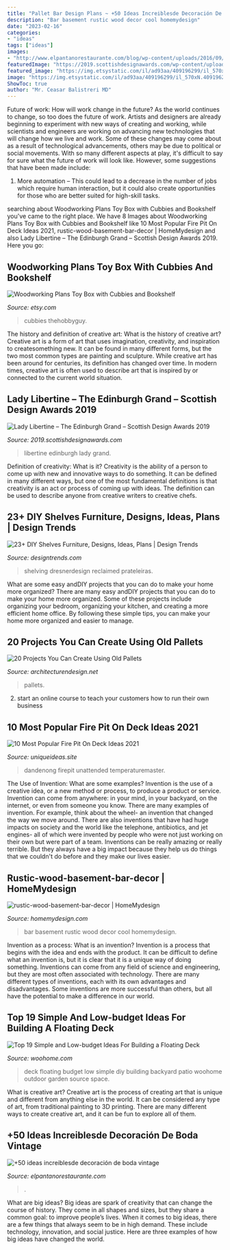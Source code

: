```yaml
---
title: "Pallet Bar Design Plans ~ +50 Ideas Increiblesde Decoración De Boda Vintage"
description: "Bar basement rustic wood decor cool homemydesign"
date: "2023-02-16"
categories:
- "ideas"
tags: ["ideas"]
images:
- "http://www.elpantanorestaurante.com/blog/wp-content/uploads/2016/09/5fc9c6937fc156fbd3b9b9b18aa459f1.jpg"
featuredImage: "https://2019.scottishdesignawards.com/wp-content/uploads/2019/04/IMG_03-1680x1680.jpg"
featured_image: "https://img.etsystatic.com/il/ad93aa/409196299/il_570xN.409196299_68xe.jpg"
image: "https://img.etsystatic.com/il/ad93aa/409196299/il_570xN.409196299_68xe.jpg"
ShowToc: true
author: "Mr. Ceasar Balistreri MD"
---
```



Future of work: How will work change in the future?
As the world continues to change, so too does the future of work. Artists and designers are already beginning to experiment with new ways of creating and working, while scientists and engineers are working on advancing new technologies that will change how we live and work. Some of these changes may come about as a result of technological advancements, others may be due to political or social movements. With so many different aspects at play, it's difficult to say for sure what the future of work will look like. However, some suggestions that have been made include: 
1) More automation – This could lead to a decrease in the number of jobs which require human interaction, but it could also create opportunities for those who are better suited for high-skill tasks.

	

		
searching about Woodworking Plans Toy Box with Cubbies and Bookshelf you've came to the right place. We have 8 Images about Woodworking Plans Toy Box with Cubbies and Bookshelf like 10 Most Popular Fire Pit On Deck Ideas 2021, rustic-wood-basement-bar-decor | HomeMydesign and also Lady Libertine – The Edinburgh Grand – Scottish Design Awards 2019. Here you go:
		
    
## Woodworking Plans Toy Box With Cubbies And Bookshelf

<img loading=lazy src="https://img.etsystatic.com/il/ad93aa/409196299/il_570xN.409196299_68xe.jpg" onerror="this.onerror=null;this.src='https://tse4.mm.bing.net/th?id=OIP.wm9JbSTmeFjp7cdCpqX99gHaKG&amp;pid=15.1';" alt="Woodworking Plans Toy Box with Cubbies and Bookshelf">

_Source: etsy.com_

>cubbies thehobbyguy. 

	

The history and definition of creative art: What is the history of creative art?
Creative art is a form of art that uses imagination, creativity, and inspiration to createsomething new. It can be found in many different forms, but the two most common types are painting and sculpture. While creative art has been around for centuries, its definition has changed over time. In modern times, creative art is often used to describe art that is inspired by or connected to the current world situation.

    
## Lady Libertine – The Edinburgh Grand – Scottish Design Awards 2019

<img loading=lazy src="https://2019.scottishdesignawards.com/wp-content/uploads/2019/04/IMG_03-1680x1680.jpg" onerror="this.onerror=null;this.src='https://tse3.mm.bing.net/th?id=OIP.YcFJzUQosLXKA3XGn0P1fQHaHa&amp;pid=15.1';" alt="Lady Libertine – The Edinburgh Grand – Scottish Design Awards 2019">

_Source: 2019.scottishdesignawards.com_

>libertine edinburgh lady grand. 

	

Definition of creativity: What is it?
Creativity is the ability of a person to come up with new and innovative ways to do something. It can be defined in many different ways, but one of the most fundamental definitions is that creativity is an act or process of coming up with ideas. The definition can be used to describe anyone from creative writers to creative chefs.

    
## 23+ DIY Shelves Furniture, Designs, Ideas, Plans | Design Trends

<img loading=lazy src="https://images.designtrends.com/wp-content/uploads/2016/03/03071520/Reclaimed-Bar-Wood-DIY-Shelves.jpeg" onerror="this.onerror=null;this.src='https://tse4.mm.bing.net/th?id=OIP.zMJMltLL08qrpk6uyDEU-wHaLH&amp;pid=15.1';" alt="23+ DIY Shelves Furniture, Designs, Ideas, Plans | Design Trends">

_Source: designtrends.com_

>shelving dresnerdesign reclaimed prateleiras. 

	

What are some easy andDIY projects that you can do to make your home more organized?
There are many easy andDIY projects that you can do to make your home more organized. Some of these projects include organizing your bedroom, organizing your kitchen, and creating a more efficient home office. By following these simple tips, you can make your home more organized and easier to manage.

    
## 20 Projects You Can Create Using Old Pallets

<img loading=lazy src="https://cdn.architecturendesign.net/wp-content/uploads/2016/06/AD-Furniture-You-Can-Create-Using-Old-Pallets-05.jpg" onerror="this.onerror=null;this.src='https://tse1.mm.bing.net/th?id=OIP.zR4Qq-1xz9zF33ePC2fbyQHaRu&amp;pid=15.1';" alt="20 Projects You Can Create Using Old Pallets">

_Source: architecturendesign.net_

>pallets. 

	

2. start an online course to teach your customers how to run their own business 

    
## 10 Most Popular Fire Pit On Deck Ideas 2021

<img loading=lazy src="https://www.uniqueideas.site/wp-content/uploads/outdoor-deck-fire-pit-design-and-ideas-800x800.jpg" onerror="this.onerror=null;this.src='https://tse3.mm.bing.net/th?id=OIP.pCTmQVP4U6wyEuOmlMZIlAHaHa&amp;pid=15.1';" alt="10 Most Popular Fire Pit On Deck Ideas 2021">

_Source: uniqueideas.site_

>dandenong firepit unattended temperaturemaster. 

	

The Use of Invention: What are some examples?
Invention is the use of a creative idea, or a new method or process, to produce a product or service. Invention can come from anywhere: in your mind, in your backyard, on the internet, or even from someone you know. 
There are many examples of invention. For example, think about the wheel- an invention that changed the way we move around. There are also inventions that have had huge impacts on society and the world like the telephone, antibiotics, and jet engines- all of which were invented by people who were not just working on their own but were part of a team. 
Inventions can be really amazing or really terrible. But they always have a big impact because they help us do things that we couldn't do before and they make our lives easier.

    
## Rustic-wood-basement-bar-decor | HomeMydesign

<img loading=lazy src="https://homemydesign.com/wp-content/uploads/2016/06/rustic-wood-basement-bar-decor.jpg" onerror="this.onerror=null;this.src='https://tse1.mm.bing.net/th?id=OIP.gUu6378AtZr8WMJ_7qGUQQHaLH&amp;pid=15.1';" alt="rustic-wood-basement-bar-decor | HomeMydesign">

_Source: homemydesign.com_

>bar basement rustic wood decor cool homemydesign. 

	

Invention as a process: What is an invention?
Invention is a process that begins with the idea and ends with the product. It can be difficult to define what an invention is, but it is clear that it is a unique way of doing something. Inventions can come from any field of science and engineering, but they are most often associated with technology. There are many different types of inventions, each with its own advantages and disadvantages. Some inventions are more successful than others, but all have the potential to make a difference in our world.

    
## Top 19 Simple And Low-budget Ideas For Building A Floating Deck

<img loading=lazy src="http://www.woohome.com/wp-content/uploads/2016/04/DIY-Floating-Deck-Woohome-15.jpg" onerror="this.onerror=null;this.src='https://tse1.mm.bing.net/th?id=OIP.DsbboXCsJOIPv5KHTSTYzgHaJ4&amp;pid=15.1';" alt="Top 19 Simple and Low-budget Ideas For Building a Floating Deck">

_Source: woohome.com_

>deck floating budget low simple diy building backyard patio woohome outdoor garden source space. 

	

What is creative art?
Creative art is the process of creating art that is unique and different from anything else in the world. It can be considered any type of art, from traditional painting to 3D printing. There are many different ways to create creative art, and it can be fun to explore all of them.

    
## +50 Ideas Increiblesde Decoración De Boda Vintage

<img loading=lazy src="http://www.elpantanorestaurante.com/blog/wp-content/uploads/2016/09/5fc9c6937fc156fbd3b9b9b18aa459f1.jpg" onerror="this.onerror=null;this.src='https://tse4.mm.bing.net/th?id=OIP.k4KPeOlev-F1E6ITxEnBwwAAAA&amp;pid=15.1';" alt="+50 ideas increiblesde decoración de boda vintage">

_Source: elpantanorestaurante.com_

>. 

	

What are big ideas?
Big ideas are spark of creativity that can change the course of history. They come in all shapes and sizes, but they share a common goal: to improve people’s lives. When it comes to big ideas, there are a few things that always seem to be in high demand. These include technology, innovation, and social justice. Here are three examples of how big ideas have changed the world.

